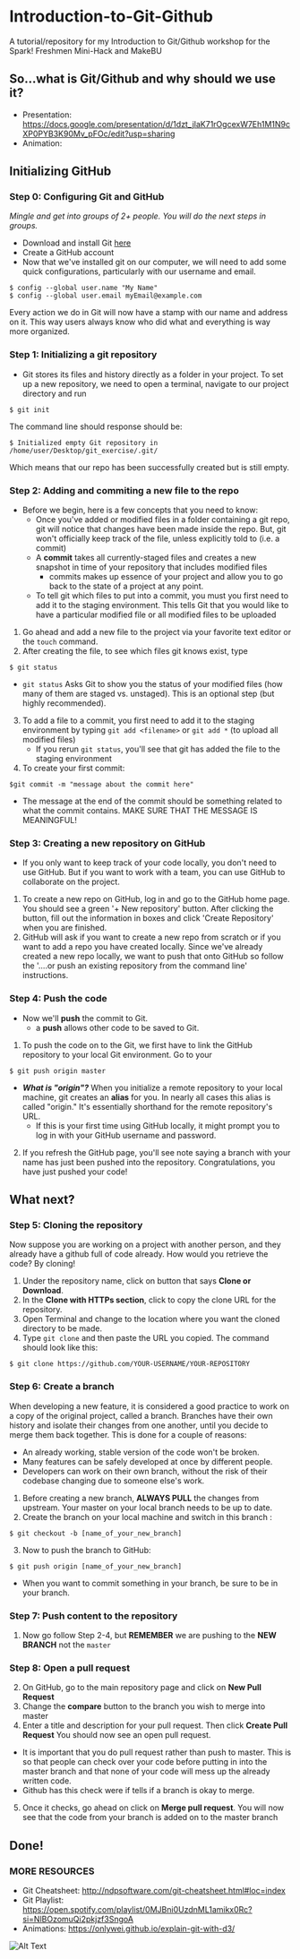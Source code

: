 # Introduction-to-Git-Github
A tutorial/repository for my Introduction to Git/Github workshop for the Spark! Freshmen Mini-Hack and MakeBU
## So...what is Git/Github and why should we use it?
- Presentation: https://docs.google.com/presentation/d/1dzt_jlaK71rOgcexW7Eh1M1N9cXP0PYB3K90Mv_pFOc/edit?usp=sharing
- Animation: 
## Initializing GitHub
### Step 0: Configuring Git and GitHub
*Mingle and get into groups of 2+ people. You will do the next steps in groups.*
- Download and install Git [here](https://git-scm.com/)
- Create a GitHub account
-  Now that we've installed git on our computer, we will need to add some quick configurations, particularly with our username and email. 
```
$ config --global user.name "My Name"
$ config --global user.email myEmail@example.com
```
Every action we do in Git will now have a stamp with our name and address on it. This way users always know who did what and everything is way more organized.
### Step 1: Initializing a git repository
- Git stores its files and history directly as a folder in your project. To set up a new repository, we need to open a terminal, navigate to our project directory and run
```
$ git init
```
The command line should response should be:
```
$ Initialized empty Git repository in /home/user/Desktop/git_exercise/.git/
```
Which means that our repo has been successfully created but is still empty.
### Step 2: Adding and commiting a new file to the repo
- Before we begin, here is a few concepts that you need to know:
  - Once you've added or modified files in a folder containing a git repo, git will notice that changes have been made inside the repo. But, git won't officially keep track of the file, unless explicitly told to (i.e. a commit)
  - A **commit** takes all currently-staged files and creates a new snapshot in time of your repository that includes modified files
    -  commits makes up essence of your project and allow you to go back to the state of a project at any point.
  - To tell git which files to put into a commit, you must you first need to add it to the staging environment. This tells Git that you would like to have a particular modified file or all modified files to be uploaded
  
1. Go ahead and add a new file to the project via your favorite text editor or the `touch` command.
2. After creating the file, to see which files git knows exist, type
```
$ git status
```
- `git status` Asks Git to show you the status of your modified files (how many of them are staged vs. unstaged). This is an optional step (but highly recommended).
3. To add a file to a commit, you first need to add it to the staging environment by typing `git add <filename>` or `git add *` (to upload all modified files)
    - If you rerun `git status`, you'll see that git has added the file to the staging environment
4.  To create your first commit:
```
$git commit -m "message about the commit here"
```
- The message at the end of the commit should be something related to what the commit contains. MAKE SURE THAT THE MESSAGE IS MEANINGFUL!
### Step 3: Creating a new repository on GitHub
- If you only want to keep track of your code locally, you don't need to use GitHub. But if you want to work with a team, you can use GitHub to collaborate on the project.
1. To create a new repo on GitHub, log in and go to the GitHub home page. You should see a green '+ New repository' button. After clicking the button, fill out the information in boxes and click 'Create Repository' when you are finished.
2. GitHub will ask if you want to create a new repo from scratch or if you want to add a repo you have created locally. Since we've already created a new repo locally, we want to push that onto GitHub so follow the '....or push an existing repository from the command line' instructions.
### Step 4: Push the code
- Now we'll **push** the commit to Git.
    - a **push** allows other code to be saved to Git. 
1. To push the code on to the Git, we first have to link the GitHub repository to your local Git environment. Go to your
```
$ git push origin master
```
-  **_What is "origin"?_** When you initialize a remote repository to your local machine, git creates an **alias** for you. In nearly all cases this alias is called "origin." It's essentially shorthand for the remote repository's URL. 
    - If this is your first time using GitHub locally, it might prompt you to log in with your GitHub username and password.
2. If you refresh the GitHub page, you'll see note saying a branch with your name has just been pushed into the repository. Congratulations, you have just pushed your code!
## What next?
### Step 5: Cloning the repository
Now suppose you are working on a project with another person, and they already have a github full of code already. How would you retrieve the code? By cloning! 
1. Under the repository name, click on button that says **Clone or Download**. 
2. In the **Clone with HTTPs section**, click  to copy the clone URL for the repository.
3. Open Terminal and change to the location where you want the cloned directory to be made.
4. Type `git clone` and then paste the URL you copied. The command should look like this:
```
$ git clone https://github.com/YOUR-USERNAME/YOUR-REPOSITORY
```
### Step 6: Create a branch
When developing a new feature, it is considered a good practice to work on a copy of the original project, called a branch. Branches have their own history and isolate their changes from one another, until you decide to merge them back together. This is done for a couple of reasons:

- An already working, stable version of the code won't be broken.
- Many features can be safely developed at once by different people.
- Developers can work on their own branch, without the risk of their codebase changing due to someone else's work.
1. Before creating a new branch, **ALWAYS PULL** the changes from upstream. Your master on your local branch needs to be up to date.
2. Create the branch on your local machine and switch in this branch :
```
$ git checkout -b [name_of_your_new_branch]
```
3. Now to push the branch to GitHub:
```
$ git push origin [name_of_your_new_branch]
```
- When you want to commit something in your branch, be sure to be in your branch. 
### Step 7: Push content to the repository
1. Now go follow Step 2-4, but **REMEMBER** we are pushing to the **NEW BRANCH** not the `master`
### Step 8: Open a pull request
2. On GitHub, go to the main repository page and click on **New Pull Request**
3. Change the **compare** button to the branch you wish to merge into master
4. Enter a title and description for your pull request. Then click **Create Pull Request** You should now see an open pull request.
- It is important that you do pull request rather than push to master. This is so that people can check over your code before putting in into the master branch and that none of your code will mess up the already written code.
- Github has this check were if tells if a branch is okay to merge. 
5. Once it checks, go ahead on click on **Merge pull request**. You will now see that the code from your branch is added on to the master branch
## Done!
### MORE RESOURCES
- Git Cheatsheet: http://ndpsoftware.com/git-cheatsheet.html#loc=index
- Git Playlist: https://open.spotify.com/playlist/0MJBni0UzdnML1amikx0Rc?si=NlBOzomuQi2pkjzf3SngoA
- Animations: https://onlywei.github.io/explain-git-with-d3/

![Alt Text](https://media.giphy.com/media/xULW8v7LtZrgcaGvC0/giphy.gif)



